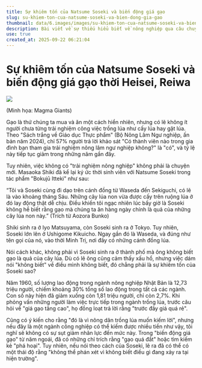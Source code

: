 ```yaml
---
title: Sự khiêm tốn của Natsume Soseki và biến động giá gạo
slug: su-khiem-ton-cua-natsume-soseki-va-bien-dong-gia-gao
thumbnail: data/6.images/images/su-khiem-ton-cua-natsume-soseki-va-bien-dong-gia-gao.webp
description: Bài viết về sự thiếu hiểu biết về nông nghiệp qua câu chuyện của Natsume Soseki và biến động giá gạo gần đây.
use: true
created_at: 2025-09-22 06:21:04
---
```


# Sự khiêm tốn của Natsume Soseki và biến động giá gạo thời Heisei, Reiwa

![](/images/20250922-00138952-wedge-000-1-view.webp)

(Minh họa: Magma Giants)

Gạo là thứ chúng ta mua và ăn một cách hiển nhiên, nhưng có lẽ không ít người chưa từng trải nghiệm công việc trồng lúa như cấy lúa hay gặt lúa. Theo "Sách trắng về Giáo dục Thực phẩm" (Bộ Nông Lâm Ngư nghiệp, ấn bản năm 2024), chỉ 57% người trả lời khảo sát "Có thành viên nào trong gia đình bạn tham gia trải nghiệm nông lâm ngư nghiệp không?" là "có", và tỷ lệ này tiếp tục giảm trong những năm gần đây.

Tuy nhiên, việc không có "trải nghiệm nông nghiệp" không phải là chuyện mới. Masaoka Shiki đã kể lại ký ức thời sinh viên với Natsume Soseki trong tác phẩm "Bokujū Itteki" như sau:

“Tôi và Soseki cùng đi dạo trên cánh đồng từ Waseda đến Sekiguchi, có lẽ là vào khoảng tháng Sáu. Những cây lúa non vừa được cấy trên ruộng lúa ở đó lay động thật dễ chịu. Điều khiến tôi ngạc nhiên lúc bấy giờ là Soseki không hề biết rằng gạo mà chúng ta ăn hàng ngày chính là quả của những cây lúa non này.” (Trích từ Aozora Bunko)

Shiki sinh ra ở Iyo Matsuyama, còn Soseki sinh ra ở Tokyo. Tuy nhiên, Soseki lớn lên ở Ushigome Kikuicho. Ngay gần đó là Waseda, và đúng như tên gọi của nó, vào thời Minh Trị, nơi đây có những cánh đồng lúa.

Nói cách khác, không phải vì Soseki sinh ra ở thành phố mà ông không biết gạo là quả của cây lúa. Dù có lẽ ông cũng cảm thấy xấu hổ, nhưng việc dám nói "không biết" về điều mình không biết, đó chẳng phải là sự khiêm tốn của Soseki sao?

Năm 1960, số lượng lao động trong ngành nông nghiệp Nhật Bản là 12,73 triệu người, chiếm khoảng 30% tổng số lao động trong tất cả các ngành. Con số này hiện đã giảm xuống còn 1,81 triệu người, chỉ còn 2,7%. Khi phỏng vấn những người làm việc trực tiếp trong ngành trồng lúa, trước câu hỏi về "giá gạo tăng cao", họ đồng loạt trả lời rằng "trước đây giá quá rẻ".

Cũng có ý kiến cho rằng "đó là vì nông dân trồng lúa muốn kiếm lời", nhưng nếu đây là một ngành công nghiệp có thể kiếm được nhiều tiền như vậy, tôi nghĩ sẽ không có sự sụt giảm nhân lực đến mức này. Trong "biến động giá gạo" từ năm ngoái, đã có những chỉ trích rằng "gạo quá đắt" hoặc tìm kiếm kẻ "phá hoại". Tuy nhiên, nếu nói theo cách của Soseki, lẽ ra đã có thể có một thái độ rằng "không thể phán xét vì không biết điều gì đang xảy ra tại hiện trường".